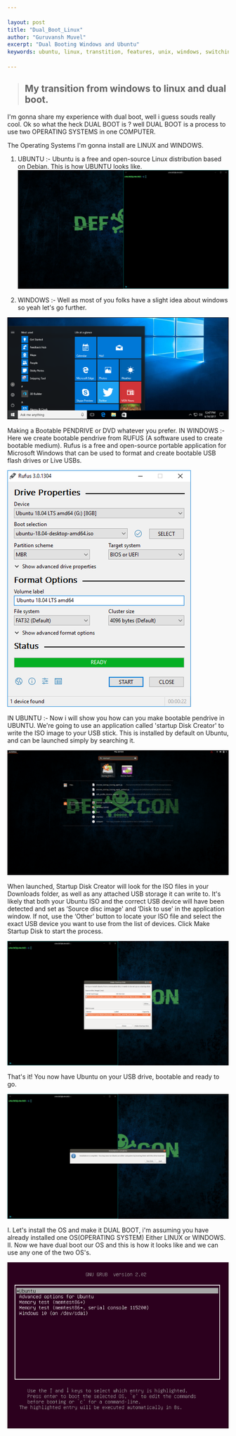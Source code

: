 ```yaml
---

layout:	post
title: "Dual_Boot_Linux"
author: "Guruvansh Muvel"
excerpt: "Dual Booting Windows and Ubuntu"
keywords: ubuntu, linux, transtition, features, unix, windows, switching, comparison

---
```



> ## My transition from windows to linux and dual boot.

I'm gonna share my experience with dual boot, well i guess souds really cool.
Ok so what the heck DUAL BOOT is ? well DUAL BOOT is a process to use two OPERATING SYSTEMS in one COMPUTER.

The Operating Systems I'm gonna install are LINUX and WINDOWS.
1. UBUNTU :- Ubuntu is a free and open-source Linux distribution based on Debian.
This is how UBUNTU looks like.
![A screenshot of my laptop](/assets/images/Shifting-to-Ubuntu/ubuntu.png) 

 2. WINDOWS :- Well as most of you folks have a slight idea about windows so yeah let's go further.

![A screenshot of my laptop](/assets/images/Shifting-to-Ubuntu/windows.png)

Making a Bootable PENDRIVE or DVD whatever you prefer.
IN WINDOWS :- Here we create bootable pendrive from RUFUS (A software used to create bootable medium).
Rufus is a free and open-source portable application for Microsoft Windows that can be used to format and create bootable USB flash drives or Live USBs.

![A screenshot of my laptop](/assets/images/Shifting-to-Ubuntu/rufus_en.png)

IN UBUNTU :- Now i will show you how can you make bootable pendrive in UBUNTU.
We're going to use an application called 'startup Disk Creator' to write the ISO image to your USB stick.
This is installed by default on Ubuntu, and can be launched simply by searching it.

![A screenshot of my laptop](/assets/images/Shifting-to-Ubuntu/startup.png)

When launched, Startup Disk Creator will look for the ISO files in your Downloads folder, as well as any attached USB storage it can write to.
It's likely that both your Ubuntu ISO and the correct USB device will have been detected and set as ‘Source disc image' and ‘Disk to use' in the application window. If not, use the ‘Other' button to locate your ISO file and select the exact USB device you want to use from the list of devices.
Click Make Startup Disk to start the process.

![A screenshot of my laptop](/assets/images/Shifting-to-Ubuntu/openstartup.png)

That's it! You now have Ubuntu on your USB drive, bootable and ready to go.

![A screenshot of my laptop](/assets/images/Shifting-to-Ubuntu/confirm.png)

I. Let's install the OS and make it DUAL BOOT, i'm assuming you have already installed one OS(OPERATING SYSTEM) Either LINUX or WINDOWS.
II. Now we have dual boot our OS and this is how it looks like and we can use any one of the two OS's.

![A screenshot of my laptop](/assets/images/Shifting-to-Ubuntu/dual_boot.png)
